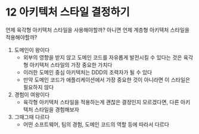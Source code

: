 # 12 아키텍처 스타일 결정하기

언제 육각형 아키텍처 스타일을 사용해야할까? 아니면 언제 계층형 아키텍처 스타일을 적용해야할까?
1. 도메인이 왕이다
   - 외부의 영향을 받지 않고 도메인 코드를 자유롭게 발전시킬 수 있다는 것은 육각형 아키텍처 스타일의 가장 중요한 가치다
   - 이러한 도메인 중심 아키텍처는 DDD의 조력자가 될 수 있다
   - 만약 도메인 코드가 애플리케이션에서 가장 중요한 것이 아니라면 이 스타일은 필요하지 않다
2. 경험이 여왕이다
   - 육각형 아키텍처 스타일을 적용하는게 괜찮은 결정인지 모르겠다면, 다른 아키텍처 스타일을 경험해보자
3. 그때그때 다르다
   - 어떤 소프트웨어, 팀의 경험, 도메인 코드의 역할 등에 따라서 다르다